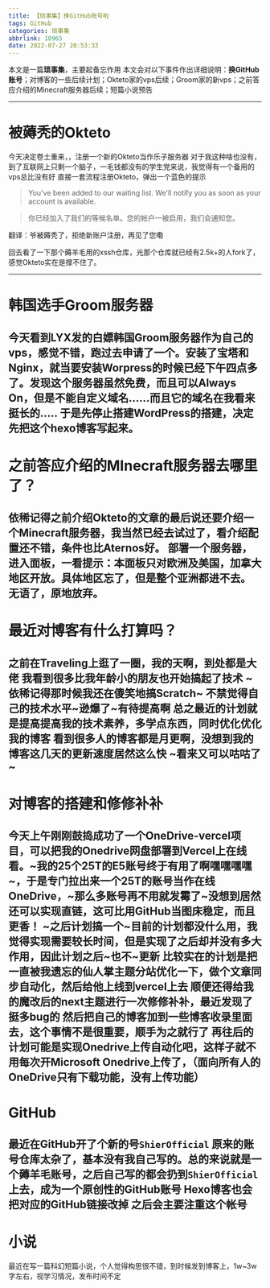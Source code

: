 ```yaml
---
title: 【琐事集】换GitHub账号啦
tags: GitHub
categories: 琐事集
abbrlink: 10965
date: 2022-07-27 20:53:33
---
```

本文是一篇**琐事集**，主要起备忘作用
本文会对以下事件作出详细说明：**换GitHub账号**；对博客的一些后续计划；Okteto家的vps后续；Groom家的新vps；之前答应介绍的Minecraft服务器后续；短篇小说预告
<!-- more -->
---
# 被薅秃的Okteto
今天决定卷土重来，，注册一个新的Okteto当作乐子服务器
对于我这种啥也没有，到了互联网上只剩一个脑子，一毛钱都没有的学生党来说，我觉得有一个备用的vps总比没有好
直接一套流程注册Okteto，弹出一个蓝色的提示
> You've been added to our waiting list. We'll notify you as soon as your account is available.

> 你已经加入了我们的等候名单。您的帐户一被启用，我们会通知您。

翻译：爷被薅秃了，拒绝新账户注册，再见了您嘞

回去看了一下那个薅羊毛用的xssh仓库，光那个仓库就已经有2.5k+的人fork了，感觉Okteto实在是撑不住了。

---
# 韩国选手Groom服务器
今天看到LYX发的白嫖韩国Groom服务器作为自己的vps，感觉不错，跑过去申请了一个。安装了宝塔和Nginx，就当要安装Worpress的时候已经下午四点多了。发现这个服务器虽然免费，而且可以Always On，但是不能自定义域名……而且它的域名在我看来挺长的…..
于是先停止搭建WordPress的搭建，决定先把这个hexo博客写起来。
---
# 之前答应介绍的MInecraft服务器去哪里了？
依稀记得之前介绍Okteto的文章的最后说还要介绍一个Minecraft服务器，我当然已经去试过了，看介绍配置还不错，条件也比Aternos好。
部署一个服务器，进入面板，一看提示：本面板只对欧洲及美国，加拿大地区开放。具体地区忘了，但是整个亚洲都进不去。
无语了，原地放弃。
---
# 最近对博客有什么打算吗？
之前在Traveling上逛了一圈，我的天啊，到处都是大佬
我看到很多比我年龄小的朋友也开始搞起了技术
~依稀记得那时候我还在傻笑地搞Scratch~
不禁觉得自己的技术水平~逊爆了~有待提高啊
总之最近的计划就是提高提高我的技术素养，多学点东西，同时优化优化我的博客
看到很多人的博客都是月更啊，没想到我的博客这几天的更新速度居然这么快
~看来又可以咕咕了~
---
# 对博客的搭建和修修补补
今天上午刚刚鼓捣成功了一个OneDrive-vercel项目，可以把我的Onedrive网盘部署到Vercel上在线看。~我的25个25T的E5账号终于有用了啊嘿嘿嘿嘿~，于是专门拉出来一个25T的账号当作在线OneDrive，~那么多账号再不用就发霉了~没想到居然还可以实现直链，这可比用GitHub当图床稳定，而且更香！
~之后计划搞一个~目前的计划都没什么用，我觉得实现需要较长时间，但是实现了之后却并没有多大作用，因此计划之后~也不~更新
比较实在的计划是把一直被我遗忘的仙人掌主题分站优化一下，做个文章同步自动化，然后给他上线到vercel上去
顺便还得给我的魔改后的next主题进行一次修修补补，最近发现了挺多bug的
然后把自己的博客加到一些博客收录里面去，这个事情不是很重要，顺手为之就行了
再往后的计划可能是实现Onedrive上传自动化吧，这样子就不用每次开Microsoft Onedrive上传了，（面向所有人的OneDrive只有下载功能，没有上传功能）
---
# GitHub
最近在GitHub开了个新的号```ShierOfficial```
原来的账号仓库太杂了，基本没有我自己写的。总的来说就是一个薅羊毛账号，之后自己写的都会扔到```ShierOfficial```上去，成为一个原创性的GitHub账号
Hexo博客也会把对应的GitHub链接改掉
之后会主要注重这个帐号
---
# 小说
最近在写一篇科幻短篇小说，个人觉得构思很不错，到时候发到博客上，1w~3w字左右，视学习情况，发布时间不定
